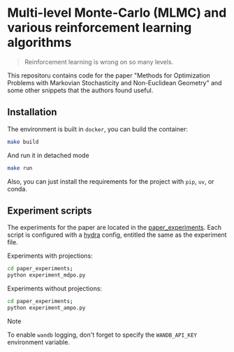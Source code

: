 # Multi-level Monte-Carlo (MLMC) and various reinforcement learning algorithms

> Reinforcement learning is wrong on so many levels. 

This repositoru contains code for the paper "Methods for Optimization Problems with Markovian Stochasticity and Non-Euclidean Geometry" and some other snippets that the authors found useful.

## Installation

The environment is built in `docker`, you can build the container:
```Bash
make build
```

And run it in detached mode

```Bash
make run
```

Also, you can just install the requirements for the project with `pip`, `uv`, or conda.

## Experiment scripts

The experiments for the paper are located in the [paper_experiments](./paper_experiments/). Each script is configured with a [hydra](https://hydra.cc) config, entitled the same as the experiment file.

Experiments with projections:
```Bash
cd paper_experiments;
python experiment_mdpo.py
```

Experiments without projections:
```Bash
cd paper_experiments;
python experiment_ampo.py
```

> [!NOTE]
> To enable `wandb` logging, don't forget to specify the `WANDB_API_KEY` environment variable.


